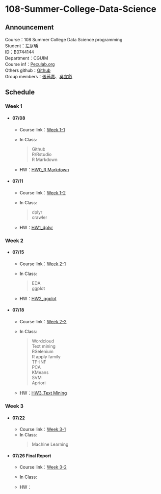# 108-Summer-College-Data-Science

## Announcement
Course：108 Summer College Data Science programming    
Student：左庭瑀  
ID：B0744144   
Department：CGUIM  
Course inf：[Peculab.org](http://peculab.org/)             
Others github：[Github](http://peculab.org/2019/07/03/108-全國夏季學院學員-github/)          
Group members：[張芮嘉](https://github.com/Rachel0718/data_science)、[吳宜叡](https://github.com/yo-shi-mi/hw)                   

## Schedule      
    
 ### Week 1          
 * #### 07/08        
   * Course link：[Week 1-1](http://peculab.org/2019/07/03/108-全國夏季學院課程內容/)          
   * In Class:      
     > Github           
       R/Rstudio        
       R Markdown           
           
   * HW：[HW0_R Markdown](https://tytso077.github.io/108-Summer-College-Data-Science/Week%201-1_0708/HW_R-Markdown_0.html) 

 * #### 07/11       
   * Course link：[Week 1-2](http://peculab.org/2019/07/10/108-全國夏季學院-7-11-class-2/)      
   * In Class:     
     > dplyr            
       crawler          
         
   * HW：[HW1_dplyr](https://tytso077.github.io/108-Summer-College-Data-Science/Week%201-2_0711/hw22.html)                        

### Week 2   
 * #### 07/15
   * Course link：[Week 2-1](http://peculab.org/2019/07/11/108-全國夏季學院-7-15-class-3/)                   
   * In Class:
     > EDA              
       ggplot
                      
   * HW：[HW2_ggplot](https://tytsooo.github.io/108-Summer-College-Data-Science/Week%202-1_0715/HW2_ggplot.html)                                        
 * #### 07/18
   * Course link：[Week 2-2](http://peculab.org/2019/07/15/108-%e5%85%a8%e5%9c%8b%e5%a4%8f%e5%ad%a3%e5%ad%b8%e9%99%a2-7-18-class-4/)    
   * In Class:      
     > Wordcloud              
       Text mining                  
       RSelenium            
       R apply family           
       TF-INF       
       PCA          
       KMeans           
       SVM          
       Apriori            
              
   * HW：[HW3_Text Mining](https://tytsooo.github.io/108-Summer-College-Data-Science/Week%202-2_0718/HW30.html)                 
 
### Week 3    
* #### 07/22
   * Course link：[Week 3-1](https://reurl.cc/k6rz9)             
   * In Class:  
     > Machine Learning          
         

* #### 07/26 Final Report                   
   * Course link：[Week 3-2]()                
   * In Class:   
   
   * HW：        
